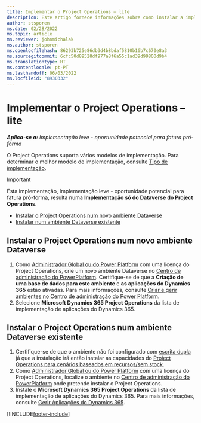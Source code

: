 ```yaml
---
title: Implementar o Project Operations – lite
description: Este artigo fornece informações sobre como instalar a implementação do Project Operations lite – negócio para faturação proforma.
author: stsporen
ms.date: 02/28/2022
ms.topic: article
ms.reviewer: johnmichalak
ms.author: stsporen
ms.openlocfilehash: 86293b725e86db3d4b8bdaf5810b16b7c670e8a3
ms.sourcegitcommit: 6cfc50d89528df977a8f6a55c1ad39d99800d9b4
ms.translationtype: HT
ms.contentlocale: pt-PT
ms.lasthandoff: 06/03/2022
ms.locfileid: "8930332"
---
```

# <a name="deploy-project-operations---lite"></a>Implementar o Project Operations – lite

_**Aplica-se a:** Implementação leve - oportunidade potencial para fatura pró-forma_



O Project Operations suporta vários modelos de implementação. Para determinar o melhor modelo de implementação, consulte [Tipo de implementação](determine-deployment-type.md).


> [!IMPORTANT]
> Esta implementação, Implementação leve - oportunidade potencial para fatura pró-forma, resulta numa **Implementação só do Dataverse do Project Operations**.

- [Instalar o Project Operations num novo ambiente Dataverse](#new)
- [Instalar num ambiente Dataverse existente](#existing)



## <a name="install-project-operations-to-a-new-dataverse-environment"></a><a name="new"></a>Instalar o Project Operations num novo ambiente Dataverse

1. Como [Administrador Global ou do Power Platform](/power-platform/admin/global-service-administrators-can-administer-without-license) com uma licença do Project Operations, crie um novo ambiente Dataverse no [Centro de administração do PowerPlatform](https://admin.powerplatform.com). Certifique-se de que a **Criação de uma base de dados para este ambiente** e **as aplicações do Dynamics 365** estão ativadas. Para mais informações, consulte [Criar e gerir ambientes no Centro de administração do Power Platform](/power-platform/admin/create-environment#create-an-environment-in-the-power-platform-admin-center).
2. Selecione **Microsoft Dynamics 365 Project Operations** da lista de implementação de aplicações do Dynamics 365.


## <a name="install-project-operations-to-an-existing-dataverse-environment"></a><a name="existing"></a>Instalar o Project Operations num ambiente Dataverse existente
1. Certifique-se de que o ambiente não foi configurado com [escrita dupla](/dynamics365/fin-ops-core/dev-itpro/data-entities/dual-write/dual-write-overview) já que a instalação irá então instalar as capacidades do [Project Operations para cenários baseados em recursos/sem stock](project-operations-integrated-deployment-overview.md).
2. Como [Administrador Global ou do Power Platform](/power-platform/admin/global-service-administrators-can-administer-without-license) com uma licença do Project Operations, localize o ambiente no [Centro de administração do PowerPlatform](https://admin.powerplatform.com) onde pretende instalar o Project Operations.
3. Instale o **Microsoft Dynamics 365 Project Operations** da lista de implementação de aplicações do Dynamics 365. Para mais informações, consulte [Gerir Aplicações do Dynamics 365](/power-platform/admin/manage-apps).




[!INCLUDE[footer-include](../includes/footer-banner.md)]
